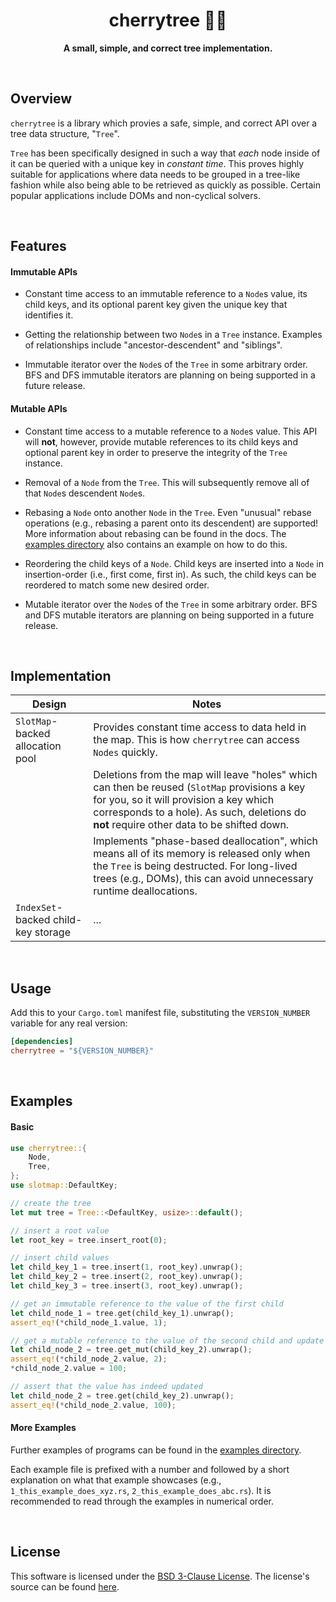 <div align="center">
    <h1>cherrytree 🍒🌳</h1>
    <p><strong>A small, simple, and correct tree implementation.</strong></p>
</div>

<br>

## Overview

`cherrytree` is a library which provies a safe, simple, and correct API over a tree data structure, "`Tree`".

`Tree` has been specifically designed in such a way that *each* node inside of it can be queried with a unique key in *constant time*.
This proves highly suitable for applications where data needs to be grouped in a tree-like fashion while also being able to be retrieved as quickly as possible.
Certain popular applications include DOMs and non-cyclical solvers.

<br>

## Features

#### Immutable APIs

- Constant time access to an immutable reference to a `Node`s value, its child keys, and its optional parent key given the unique key that identifies it.

- Getting the relationship between two `Node`s in a `Tree` instance. Examples of relationships include "ancestor-descendent" and "siblings".

- Immutable iterator over the `Node`s of the `Tree` in some arbitrary order. BFS and DFS immutable iterators are planning on being supported in a future release.

#### Mutable APIs

- Constant time access to a mutable reference to a `Node`s value. This API will **not**, however, provide mutable references to its child keys and optional parent key in order to preserve the integrity of the `Tree` instance.

- Removal of a `Node` from the `Tree`. This will subsequently remove all of that `Node`s descendent `Node`s.

- Rebasing a `Node` onto another `Node` in the `Tree`. Even "unusual" rebase operations (e.g., rebasing a parent onto its descendent) are supported! More information about rebasing can be found in the docs. The [examples directory](./examples) also contains an example on how to do this.

- Reordering the child keys of a `Node`. Child keys are inserted into a `Node` in insertion-order (i.e., first come, first in). As such, the child keys can be reordered to match some new desired order.

- Mutable iterator over the `Node`s of the `Tree` in some arbitrary order. BFS and DFS mutable iterators are planning on being supported in a future release.

<br>

## Implementation
| Design | Notes |
| - | - |
| `SlotMap`-backed allocation pool | Provides constant time access to data held in the map. This is how `cherrytree` can access `Nodes` quickly. |
| | Deletions from the map will leave "holes" which can then be reused (`SlotMap` provisions a key for you, so it will provision a key which corresponds to a hole). As such, deletions do **not** require other data to be shifted down. |
| | Implements "phase-based deallocation", which means all of its memory is released only when the `Tree` is being destructed. For long-lived trees (e.g., DOMs), this can avoid unnecessary runtime deallocations. |
| `IndexSet`-backed child-key storage | ... |

<br>

## Usage

Add this to your `Cargo.toml` manifest file, substituting the `VERSION_NUMBER` variable for any real version:

```toml
[dependencies]
cherrytree = "${VERSION_NUMBER}"
```

<br>

## Examples

#### Basic

```rust
use cherrytree::{
    Node,
    Tree,
};
use slotmap::DefaultKey;

// create the tree
let mut tree = Tree::<DefaultKey, usize>::default();

// insert a root value
let root_key = tree.insert_root(0);

// insert child values
let child_key_1 = tree.insert(1, root_key).unwrap();
let child_key_2 = tree.insert(2, root_key).unwrap();
let child_key_3 = tree.insert(3, root_key).unwrap();

// get an immutable reference to the value of the first child
let child_node_1 = tree.get(child_key_1).unwrap();
assert_eq!(*child_node_1.value, 1);

// get a mutable reference to the value of the second child and update it
let child_node_2 = tree.get_mut(child_key_2).unwrap();
assert_eq!(*child_node_2.value, 2);
*child_node_2.value = 100;

// assert that the value has indeed updated
let child_node_2 = tree.get(child_key_2).unwrap();
assert_eq!(*child_node_2.value, 100);
```

#### More Examples

Further examples of programs can be found in the [examples directory](./examples).

Each example file is prefixed with a number and followed by a short explanation on what that example showcases (e.g., `1_this_example_does_xyz.rs`, `2_this_example_does_abc.rs`).
It is recommended to read through the examples in numerical order.

<br>

## License

This software is licensed under the [BSD 3-Clause License](./LICENSE-BSD-3-CLAUSE).
The license's source can be found [here](https://opensource.org/license/bsd-3-clause/).

